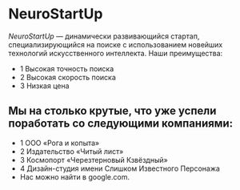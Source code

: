 # NeuroStartUp

*NeuroStartUp* — динамически развивающийся стартап, специализирующийся на поиске с использованием новейших технологий искусственного интеллекта.
Наши преимущества:
- 1 Высокая точность поиска
- 2 Высокая скорость поиска
- 3 Низкая цена

## Мы на столько крутые, что уже успели поработать со следующими компаниями:

- 1 ООО «Рога и копыта»
- 2 Издательство «Читый лист»
- 3 Космопорт «Черезтерновый Кзвёздный»
- 4 Дизайн-студия имени Слишком Известного Персонажа
- Нас можно найти в google.com.
